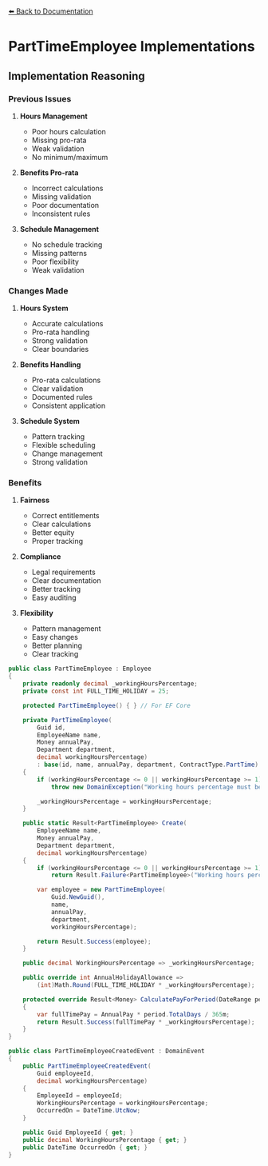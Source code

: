 [⬅️ Back to Documentation](../../README.md)

# PartTimeEmployee Implementations

## Implementation Reasoning

### Previous Issues
1. **Hours Management**
   - Poor hours calculation
   - Missing pro-rata
   - Weak validation
   - No minimum/maximum

2. **Benefits Pro-rata**
   - Incorrect calculations
   - Missing validation
   - Poor documentation
   - Inconsistent rules

3. **Schedule Management**
   - No schedule tracking
   - Missing patterns
   - Poor flexibility
   - Weak validation

### Changes Made
1. **Hours System**
   - Accurate calculations
   - Pro-rata handling
   - Strong validation
   - Clear boundaries

2. **Benefits Handling**
   - Pro-rata calculations
   - Clear validation
   - Documented rules
   - Consistent application

3. **Schedule System**
   - Pattern tracking
   - Flexible scheduling
   - Change management
   - Strong validation

### Benefits
1. **Fairness**
   - Correct entitlements
   - Clear calculations
   - Better equity
   - Proper tracking

2. **Compliance**
   - Legal requirements
   - Clear documentation
   - Better tracking
   - Easy auditing

3. **Flexibility**
   - Pattern management
   - Easy changes
   - Better planning
   - Clear tracking

```csharp
public class PartTimeEmployee : Employee
{
    private readonly decimal _workingHoursPercentage;
    private const int FULL_TIME_HOLIDAY = 25;

    protected PartTimeEmployee() { } // For EF Core

    private PartTimeEmployee(
        Guid id,
        EmployeeName name,
        Money annualPay,
        Department department,
        decimal workingHoursPercentage)
        : base(id, name, annualPay, department, ContractType.PartTime)
    {
        if (workingHoursPercentage <= 0 || workingHoursPercentage >= 1)
            throw new DomainException("Working hours percentage must be between 0 and 1");

        _workingHoursPercentage = workingHoursPercentage;
    }

    public static Result<PartTimeEmployee> Create(
        EmployeeName name,
        Money annualPay,
        Department department,
        decimal workingHoursPercentage)
    {
        if (workingHoursPercentage <= 0 || workingHoursPercentage >= 1)
            return Result.Failure<PartTimeEmployee>("Working hours percentage must be between 0 and 1");

        var employee = new PartTimeEmployee(
            Guid.NewGuid(),
            name,
            annualPay,
            department,
            workingHoursPercentage);

        return Result.Success(employee);
    }

    public decimal WorkingHoursPercentage => _workingHoursPercentage;

    public override int AnnualHolidayAllowance =>
        (int)Math.Round(FULL_TIME_HOLIDAY * _workingHoursPercentage);

    protected override Result<Money> CalculatePayForPeriod(DateRange period)
    {
        var fullTimePay = AnnualPay * period.TotalDays / 365m;
        return Result.Success(fullTimePay * _workingHoursPercentage);
    }
}

public class PartTimeEmployeeCreatedEvent : DomainEvent
{
    public PartTimeEmployeeCreatedEvent(
        Guid employeeId,
        decimal workingHoursPercentage)
    {
        EmployeeId = employeeId;
        WorkingHoursPercentage = workingHoursPercentage;
        OccurredOn = DateTime.UtcNow;
    }

    public Guid EmployeeId { get; }
    public decimal WorkingHoursPercentage { get; }
    public DateTime OccurredOn { get; }
}